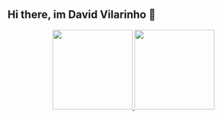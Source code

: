 ## Hi there, im David Vilarinho 👋

<div align="center">
  <a href="https://github.com/vilarinho23">
  <img height="160em" src="https://github-readme-stats-phi-mocha.vercel.app/api?username=vilarinho23&show_icons=true&theme=dark&include_all_commits=true&count_private=true"/> 
  <img height="160em" src="https://github-readme-stats-phi-mocha.vercel.app/api/top-langs/?username=vilarinho23&layout=compact&langs_count=7&theme=dark"/>
</div>
